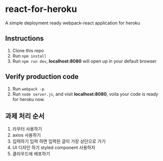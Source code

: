 # react-for-heroku
A simple deployment ready webpack-react application for heroku

## Instructions

1.  Clone this repo
2.  Run `npm install`
3.  Run `npm run dev`, **localhost:8080** will open up in your default browser

## Verify production code
1. Run `webpack -p`
2. Run `node server.js`, and visit **localhost:8080**, voila your code is ready for heroku now.


##  과제 처리 순서
1. 라우터 사용하기     
2. axios 사용하기      
3. 입력하기 입력 하면 입력된 글이 가장 상단으로 가기
4. UI 디자인 하기 styled component 사용하자
5. 클라우드에 배포하기
